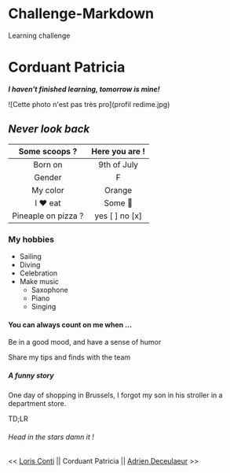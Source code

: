 # Challenge-Markdown
Learning challenge
# Corduant Patricia

***I haven't finished learning, tomorrow is mine!***


![Cette photo n'est pas très pro](profil redime.jpg)


## *Never look back* ##


Some scoops ?  |  Here you are ! 
:-----: | :----: 
Born on | 9th of July 
Gender  | F
My color | Orange
I ❤️ eat|Some  🍣
Pineaple on pizza ? |yes [ ]  no [x]

### My hobbies

- Sailing
- Diving
- Celebration
- Make music
    - Saxophone
    - Piano
    - Singing



#### You can always count on me when ...

Be in a good mood, and have a sense of humor

Share my tips and finds with the team



##### A funny story


One day of shopping in Brussels, I forgot my son in his stroller in a department store.

TD;LR
###### Head in the stars damn it !


<< [Loris Conti](https) || Corduant Patricia || [Adrien Deceulaeur](https://deceulaeradrien.github.io/challenge-markdown/) >>





















